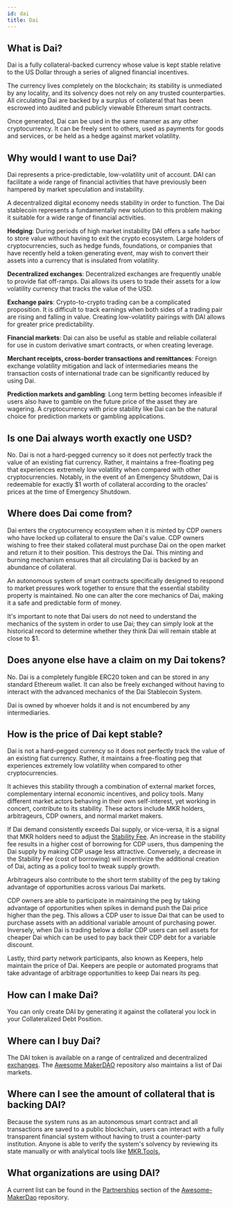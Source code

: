 ```yaml
---
id: dai
title: Dai
---
```


## What is Dai?

Dai is a fully collateral-backed currency whose value is kept stable relative to the US Dollar through a series of aligned financial incentives.

The currency lives completely on the blockchain; its stability is unmediated by any locality, and its solvency does not rely on any trusted counterparties. All circulating Dai are backed by a surplus of collateral that has been escrowed into audited and publicly viewable Ethereum smart contracts.

Once generated, Dai can be used in the same manner as any other cryptocurrency. It can be freely sent to others, used as payments for goods and services, or be held as a hedge against market volatility.

## Why would I want to use Dai?

Dai represents a price-predictable, low-volatility unit of account. DAI can facilitate a wide range of financial activities that have previously been hampered by market speculation and instability.

A decentralized digital economy needs stability in order to function. The Dai stablecoin represents a fundamentally new solution to this problem making it suitable for a wide range of financial activities.

**Hedging**: During periods of high market instability DAI offers a safe harbor to store value without having to exit the crypto ecosystem. Large holders of cryptocurrencies, such as hedge funds, foundations, or companies that have recently held a token generating event, may wish to convert their assets into a currency that is insulated from volatility.

**Decentralized exchanges**: Decentralized exchanges are frequently unable to provide fiat off-ramps. Dai allows its users to trade their assets for a low volatility currency that tracks the value of the USD.

**Exchange pairs**: Crypto-to-crypto trading can be a complicated proposition. It is difficult to track earnings when both sides of a trading pair are rising and falling in value. Creating low-volatility pairings with DAI allows for greater price predictability.

**Financial markets**: Dai can also be useful as stable and reliable collateral for use in custom derivative smart contracts, or when creating leverage.

**Merchant receipts, cross-border transactions and remittances**: Foreign exchange volatility mitigation and lack of intermediaries means the transaction costs of international trade can be significantly reduced by using Dai.

**Prediction markets and gambling**: Long term betting becomes infeasible if users also have to gamble on the future price of the asset they are wagering. A cryptocurrency with price stability like Dai can be the natural choice for prediction markets or gambling applications.

## Is one Dai always worth exactly one USD?

No. Dai is not a hard-pegged currency so it does not perfectly track the value of an existing fiat currency. Rather, it maintains a free-floating peg that experiences extremely low volatility when compared with other cryptocurrencies. Notably, in the event of an Emergency Shutdown, Dai is redeemable for exactly \$1 worth of collateral according to the oracles' prices at the time of Emergency Shutdown.

## Where does Dai come from?

Dai enters the cryptocurrency ecosystem when it is minted by CDP owners who have locked up collateral to ensure the Dai's value. CDP owners wishing to free their staked collateral must purchase Dai on the open market and return it to their position. This destroys the Dai. This minting and burning mechanism ensures that all circulating Dai is backed by an abundance of collateral.

An autonomous system of smart contracts specifically designed to respond to market pressures work together to ensure that the essential stability property is maintained. No one can alter the core mechanics of Dai, making it a safe and predictable form of money.

It's important to note that Dai users do not need to understand the mechanics of the system in order to use Dai; they can simply look at the historical record to determine whether they think Dai will remain stable at close to \$1.

## Does anyone else have a claim on my Dai tokens?

No. Dai is a completely fungible ERC20 token and can be stored in any standard Ethereum wallet. It can also be freely exchanged without having to interact with the advanced mechanics of the Dai Stablecoin System.

Dai is owned by whoever holds it and is not encumbered by any intermediaries.

## How is the price of Dai kept stable?

Dai is not a hard-pegged currency so it does not perfectly track the value of an existing fiat currency. Rather, it maintains a free-floating peg that experiences extremely low volatility when compared to other cryptocurrencies.

It achieves this stability through a combination of external market forces, complementary internal economic incentives, and policy tools. Many different market actors behaving in their own self-interest, yet working in concert, contribute to its stability. These actors include MKR holders, arbitrageurs, CDP owners, and normal market makers.

If Dai demand consistently exceeds Dai supply, or vice-versa, it is a signal that MKR holders need to adjust the [Stability Fee](stability-fee.md). An increase in the stability fee results in a higher cost of borrowing for CDP users, thus dampening the Dai supply by making CDP usage less attractive. Conversely, a decrease in the Stability Fee \(cost of borrowing\) will incentivize the additional creation of Dai, acting as a policy tool to tweak supply growth.

Arbitrageurs also contribute to the short term stability of the peg by taking advantage of opportunities across various Dai markets.

CDP owners are able to participate in maintaining the peg by taking advantage of opportunities when spikes in demand push the Dai price higher than the peg. This allows a CDP user to issue Dai that can be used to purchase assets with an additional variable amount of purchasing power. Inversely, when Dai is trading below a dollar CDP users can sell assets for cheaper Dai which can be used to pay back their CDP debt for a variable discount.

Lastly, third party network participants, also known as Keepers, help maintain the price of Dai. Keepers are people or automated programs that take advantage of arbitrage opportunities to keep Dai nears its peg.

## How can I make Dai?

You can only create DAI by generating it against the collateral you lock in your Collateralized Debt Position.

## Where can I buy Dai?

The DAI token is available on a range of centralized and decentralized [exchanges](https://coinmarketcap.com/currencies/dai/#markets). The [Awesome MakerDAO](https://github.com/makerdao/awesome-makerdao#trade-your-dai) repository also maintains a list of Dai markets.

## Where can I see the amount of collateral that is backing DAI?

Because the system runs as an autonomous smart contract and all transactions are saved to a public blockchain, users can interact with a fully transparent financial system without having to trust a counter-party institution. Anyone is able to verify the system's solvency by reviewing its state manually or with analytical tools like [MKR.Tools.](https://mkr.tools/)

## What organizations are using DAI?

A current list can be found in the [Partnerships](https://github.com/makerdao/awesome-makerdao#partnerships) section of the [Awesome-MakerDao](https://github.com/makerdao/awesome-makerdao#) repository.
